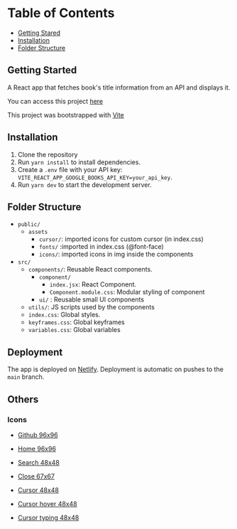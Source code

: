 # Table of Contents

- [Getting Stared](#GettingStarted)
- [Installation](#Installation)
- [Folder Structure](#FolderStructure)

## Getting Started

A React app that fetches book's title information from an API and displays it.

You can access this project [here](https://libraryapp-sasha.netlify.app/)

This project was bootstrapped with [Vite](https://vitejs.dev/)

## Installation

1. Clone the repository
2. Run `yarn install` to install dependencies.
3. Create a `.env` file with your API key: `VITE_REACT_APP_GOOGLE_BOOKS_API_KEY=your_api_key`.
4. Run `yarn dev` to start the development server.

## Folder Structure

- `public/` 
  - `assets`
    - `cursor/`: imported icons for custom cursor (in index.css) 
    - `fonts/` :imported in index.css (@font-face) 
    - `icons/`: imported icons in img inside the components
- `src/`
  - `components/`: Reusable React components. 
    - `component/` 
      - `index.jsx`: React Component. 
      - `Component.module.css`: Modular styling of component
    - `ui/` : Reusable small UI components
  - `utils/`: JS scripts used by the components
  - `index.css`: Global styles.
  - `keyframes.css`: Global keyframes
  - `variables.css`: Global variables


## Deployment

The app is deployed on [Netlify](https://www.netlify.com/). Deployment is automatic on pushes to the `main` branch.

## Others

### Icons

- [Github 96x96](https://icons8.com/icon/106567/github)

- [Home 96x96](https://icons8.com/icon/59809/home)

- [Search 48x48](https://icons8.de/icon/7695/suche)

- [Close 67x67](https://icons8.de/icons/set/close)

- [Cursor 48x48](https://icons8.de/icon/7MKaf17ydBsH/mauszeiger)

- [Cursor hover 48x48](https://icons8.de/icon/VqlHyFPIPos4/mauszeiger)

- [Cursor typing 48x48](https://icons8.de/icon/mL2IXE95KumD/typing-cursor)

